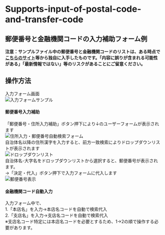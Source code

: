 # Supports-input-of-postal-code-and-transfer-code
## 郵便番号と金融機関コードの入力補助フォーム例
**注意：サンプルファイル中の郵便番号と金融機関コードのリストは、ある時点で[こちらのサイト](https://www.post.japanpost.jp/zipcode/download.html)等から独自に入手したものです。「内容に誤りが含まれる可能性がある」「最新情報ではない」等のリスクがあることにご留意ください。**
## 操作方法
入力フォーム画面  
![入力フォームサンプル](https://github.com/takayuki818/Supports-input-of-postal-code-and-transfer-code/assets/147408435/e5229447-7b03-4b92-acda-f96d91bee1b2)

#### 郵便番号入力補助
「郵便番号・住所入力補助」ボタン押下により↓のユーザーフォームが表示されます  
![住所入力・郵便番号自動検索フォーム](https://github.com/takayuki818/Supports-input-of-postal-code-and-transfer-code/assets/147408435/3d4da891-75f2-49df-81bc-1149326004b5)  
自治体名以降の住所漢字を入力すると、前方一致検索によりドロップダウンリストが表示されます  
![ドロップダウンリスト](https://github.com/takayuki818/Supports-input-of-postal-code-and-transfer-code/assets/147408435/315e4cdc-948f-48df-9bfe-24d2b2077750)  
自治体名-大字名をドロップダウンリストから選択すると、郵便番号が表示されます。  
→「決定・代入」ボタン押下で入力フォームに代入します  
![郵便番号表示](https://github.com/takayuki818/Supports-input-of-postal-code-and-transfer-code/assets/147408435/1a56e355-edb4-4224-96f1-5e0ef2d2a94d)  


#### 金融機関コード自動入力
入力フォーム中で、  
1.「本店名」を入力→本店名コードを自動で検索代入  
2.「支店名」を入力→支店名コードを自動で検索代入  
※支店名コード特定には本店名コードを必要とするため、1→2の順で操作する必要があります。

